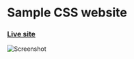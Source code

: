 # Sample CSS  website
### [Live site](https://abhi7836.github.io/Books/)
![Screenshot](image_prev.png)
